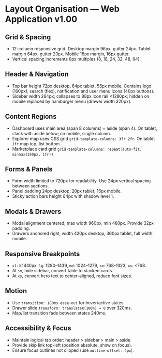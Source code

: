 # Layout Organisation — Web Application v1.00

## Grid & Spacing
- 12-column responsive grid. Desktop margin 96px, gutter 24px. Tablet margin 64px, gutter 20px. Mobile 16px margin, 16px gutter.
- Vertical spacing increments 8px multiples (8, 16, 24, 32, 48, 64).

## Header & Navigation
- Top bar height 72px desktop, 64px tablet, 56px mobile. Contains logo (160px), search (flex), notification and user menu icons (40px buttons).
- Sidebar width 264px; collapses to 88px icon rail <1280px; hidden on mobile replaced by hamburger menu (drawer width 320px).

## Content Regions
- Dashboard uses main area (span 8 columns) + aside (span 4). On tablet, stack with aside below; on mobile, single column.
- Explorer map uses CSS grid `grid-template-columns: 3fr 2fr`. On tablet `1fr` map top, list bottom.
- Marketplace card grid `grid-template-columns: repeat(auto-fit, minmax(260px, 1fr))`.

## Forms & Panels
- Form width limited to 720px for readability. Use 24px vertical spacing between sections.
- Panel padding 24px desktop, 20px tablet, 16px mobile.
- Sticky action bars height 64px with shadow level 1.

## Modals & Drawers
- Modal alignment centered, max width 960px, min 480px. Provide 32px padding.
- Drawers anchored right, width 420px desktop, 360px tablet, full width mobile.

## Responsive Breakpoints
- `xl`: ≥1440px, `lg`: 1280–1439, `md`: 1024–1279, `sm`: 768–1023, `xs`: <768.
- At `sm`, hide sidebar, convert table to stacked cards.
- At `xs`, convert hero text to center-aligned, reduce font sizes.

## Motion
- Use `transition: 180ms ease-out` for hover/active states.
- Drawer slide `transform: translateX(100%) → 0` over 320ms.
- Map/list transition fade between states 240ms.

## Accessibility & Focus
- Maintain logical tab order: header > sidebar > main > aside.
- Provide skip link top-left (position absolute, show on focus).
- Ensure focus outlines not clipped (use `outline-offset: 4px`).
